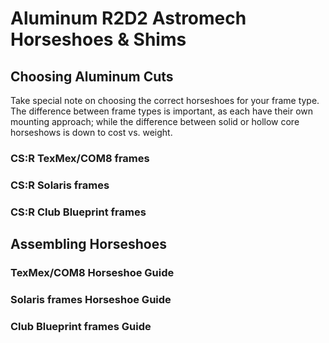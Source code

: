 # Aluminum R2D2 Astromech Horseshoes &amp; Shims

## Choosing Aluminum Cuts

Take special note on choosing the correct horseshoes for your frame type. The difference between frame types is important, as each have their own mounting approach; while the difference between solid or hollow core horseshows is down to cost vs. weight.

### CS:R TexMex/COM8 frames

### CS:R Solaris frames

### CS:R Club Blueprint frames


## Assembling Horseshoes

### TexMex/COM8 Horseshoe Guide

### Solaris frames Horseshoe Guide

### Club Blueprint frames Guide
